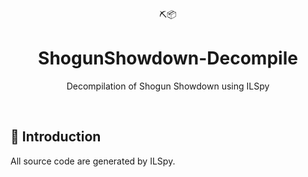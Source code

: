 <div align="center">
  ⛏️📦 
</div>
<h1 align="center">
  ShogunShowdown-Decompile
</h1>

<p align="center">
   Decompilation of Shogun Showdown using ILSpy
</p>

<br />

## 🤸 Introduction

All source code are generated by ILSpy.

